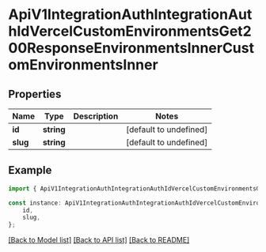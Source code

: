 # ApiV1IntegrationAuthIntegrationAuthIdVercelCustomEnvironmentsGet200ResponseEnvironmentsInnerCustomEnvironmentsInner


## Properties

Name | Type | Description | Notes
------------ | ------------- | ------------- | -------------
**id** | **string** |  | [default to undefined]
**slug** | **string** |  | [default to undefined]

## Example

```typescript
import { ApiV1IntegrationAuthIntegrationAuthIdVercelCustomEnvironmentsGet200ResponseEnvironmentsInnerCustomEnvironmentsInner } from './api';

const instance: ApiV1IntegrationAuthIntegrationAuthIdVercelCustomEnvironmentsGet200ResponseEnvironmentsInnerCustomEnvironmentsInner = {
    id,
    slug,
};
```

[[Back to Model list]](../README.md#documentation-for-models) [[Back to API list]](../README.md#documentation-for-api-endpoints) [[Back to README]](../README.md)
